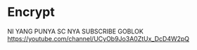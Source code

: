 # Encrypt

NI YANG PUNYA SC NYA SUBSCRIBE GOBLOK
https://youtube.com/channel/UCyOb9Jo3A0ZtUx_DcD4W2pQ

